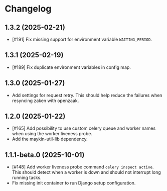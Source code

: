 # Changelog

## 1.3.2 (2025-02-21)

- [#191] Fix missing support for environment variable `WAITING_PERIOD`.

## 1.3.1 (2025-02-19)

- [#189] Fix duplicate environment variables in config map.

## 1.3.0 (2025-01-27)

- Add settings for request retry. This should help reduce the failures when resyncing zaken with openzaak.

## 1.2.0 (2025-01-22)

- [#165] Add possibility to use custom celery queue and worker names when using the worker liveness probe.
- Add the maykin-util-lib dependency.


## 1.1.1-beta.0 (2025-10-01)

- [#148] Add worker liveness probe command `celery inspect active`. This should detect when a worker is down and should not interrupt long running tasks.
- Fix missing init container to run Django setup configuration.